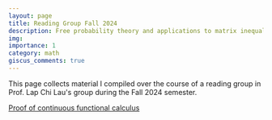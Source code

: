 ```yaml
---
layout: page
title: Reading Group Fall 2024
description: Free probability theory and applications to matrix inequalities and spectral graph theory
img:
importance: 1
category: math
giscus_comments: true
---
```


This page collects material I compiled over the course of a reading group in Prof. Lap Chi Lau's group during the Fall 2024 semester.

<a href="/assets/docs/Proof_of_continuous_functional_calculus.pdf">Proof of continuous functional calculus</a>
